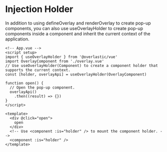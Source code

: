 # Injection Holder

In addition to using defineOverlay and renderOverlay to create pop-up components, you can also use useOverlayHolder to create pop-up components inside a component and inherit the current context of the application.

```vue
<!-- App.vue -->
<script setup>
import { useOverlayHolder } from '@overlastic/vue'
import OverlayComponent from './overlay.vue'
// Use useOverlayHolder(Component) to create a component holder that supports the current context.
const [holder, overlayApi] = useOverlayHolder(OverlayComponent)

function open() {
  // Open the pop-up component.
  overlayApi()
    .then((result) => {})
}
</script>

<template>
  <div @click="open">
    open
  </div>
  <!-- Use <component :is="holder" /> to mount the component holder. -->
  <component :is="holder" />
</template>
```

